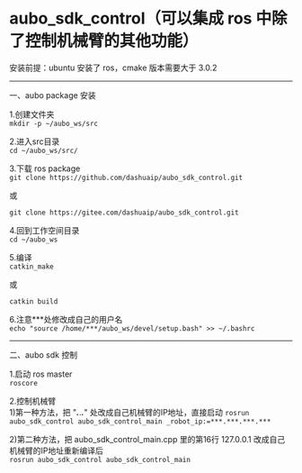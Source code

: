 # aubo_sdk_control（可以集成 ros 中除了控制机械臂的其他功能）

安装前提：ubuntu 安装了 ros，cmake 版本需要大于 3.0.2

---
一、aubo package 安装

1.创建文件夹  
```mkdir -p ~/aubo_ws/src```

2.进入src目录   
```cd ~/aubo_ws/src/```

3.下载 ros package  
```git clone https://github.com/dashuaip/aubo_sdk_control.git```

或  

```git clone https://gitee.com/dashuaip/aubo_sdk_control.git```

4.回到工作空间目录  
```cd ~/aubo_ws```

5.编译  
```catkin_make```

或  

```catkin build```

6.注意***处修改成自己的用户名   
```echo "source /home/***/aubo_ws/devel/setup.bash" >> ~/.bashrc```

---
二、aubo sdk 控制  

1.启动 ros master  
```roscore```  

2.控制机械臂  
1)第一种方法，把 "***.***.***.***" 处改成自己机械臂的IP地址，直接启动
```rosrun aubo_sdk_control aubo_sdk_control_main _robot_ip:=***.***.***.***```  

2)第二种方法，把 aubo_sdk_control_main.cpp 里的第16行 127.0.0.1 改成自己机械臂的IP地址重新编译后  
```rosrun aubo_sdk_control aubo_sdk_control_main```  
